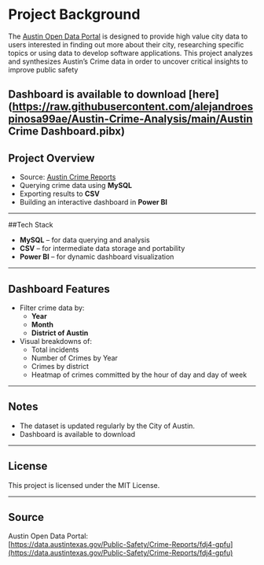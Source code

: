 # Project Background

The [Austin Open Data Portal](https://data.austintexas.gov/Public-Safety/Crime-Reports/fdj4-gpfu/about_data) is designed to provide high value city data to users interested in finding out more about their city, researching specific topics or using data to develop software applications. 
This project analyzes and synthesizes Austin’s Crime data in order to uncover critical insights to improve public safety 

Dashboard is available to download [here](https://raw.githubusercontent.com/alejandroespinosa99ae/Austin-Crime-Analysis/main/Austin Crime Dashboard.pibx)
---

## Project Overview

-  Source: [Austin Crime Reports](https://data.austintexas.gov/Public-Safety/Crime-Reports/fdj4-gpfu)
-  Querying crime data using **MySQL**
-  Exporting results to **CSV**
-  Building an interactive dashboard in **Power BI**

---

##Tech Stack

- **MySQL** – for data querying and analysis
- **CSV** – for intermediate data storage and portability
- **Power BI** – for dynamic dashboard visualization

---

## Dashboard Features

- Filter crime data by:
  - **Year**
  - **Month**
  - **District of Austin**
- Visual breakdowns of:
  - Total incidents
  - Number of Crimes by Year
  - Crimes by district
  - Heatmap of crimes committed by the hour of day and day of week

---

## Notes

- The dataset is updated regularly by the City of Austin.
- Dashboard is available to download

---

## License

This project is licensed under the MIT License.

---

## Source

Austin Open Data Portal:  
[https://data.austintexas.gov/Public-Safety/Crime-Reports/fdj4-gpfu](https://data.austintexas.gov/Public-Safety/Crime-Reports/fdj4-gpfu)
